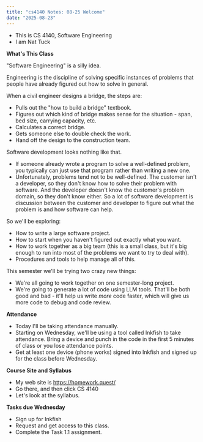 ```yaml
---
title: "cs4140 Notes: 08-25 Welcome"
date: "2025-08-23"
---
```


- This is CS 4140, Software Engineering
- I am Nat Tuck

**What's This Class**

"Software Engineering" is a silly idea.

Engineering is the discipline of solving specific instances of problems that
people have already figured out how to solve in general.

When a civil engineer designs a bridge, the steps are:

- Pulls out the "how to build a bridge" textbook.
- Figures out which kind of bridge makes sense for the situation - span,
bed size, carrying capacity, etc.
- Calculates a correct bridge.
- Gets someone else to double check the work.
- Hand off the design to the construction team.

Software development looks nothing like that. 

- If someone already wrote a program to solve a well-defined problem, you
typically can just use that program rather than writing a new one.
- Unfortunately, problems tend not to be well-defined. The customer isn't a
developer, so they don't know how to solve their problem with software. And the
developer doesn't know the customer's problem domain, so they don't know either.
So a lot of software development is discussion between the customer and
developer to figure out what the problem is and how software can help.

So we'll be exploring:

- How to write a large software project.
- How to start when you haven't figured out exactly what you want.
- How to work together as a big team (this is a small class, but it's big enough
  to run into most of the problems we want to try to deal with).
- Procedures and tools to help manage all of this.

This semester we'll be trying two crazy new things:

- We're all going to work together on one semester-long project.
- We're going to generate a lot of code using LLM tools. That'll be both good
and bad - it'll help us write *more* code faster, which will give us more code
to debug and code review.

**Attendance**

- Today I'll be taking attendance manually.
- Starting on Wednesday, we'll be using a tool called Inkfish to take attendance.
Bring a device and punch in the code in the first 5 minutes of class or you
lose attendance points.
- Get at least one device (phone works) signed into Inkfish and signed up for
the class before Wednesday.

**Course Site and Syllabus**

- My web site is https://homework.quest/
- Go there, and then click CS 4140
- Let's look at the syllabus.

**Tasks due Wednesday**

- Sign up for Inkfish
- Request and get access to this class.
- Complete the Task 1.1 assignment.

